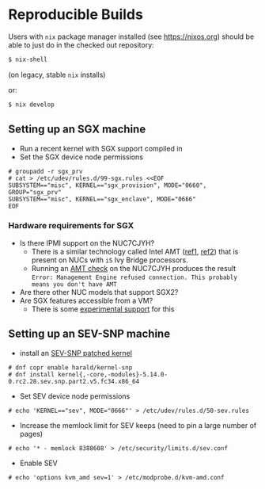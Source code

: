 # Reproducible Builds

Users with `nix` package manager installed (see https://nixos.org) should be able to just do in the checked out repository:
```sh
$ nix-shell
```
(on legacy, stable `nix` installs)

or:
```sh
$ nix develop
```

## Setting up an SGX machine
- Run a recent kernel with SGX support compiled in
- Set the SGX device node permissions

```console
# groupadd -r sgx_prv
# cat > /etc/udev/rules.d/99-sgx.rules <<EOF
SUBSYSTEM=="misc", KERNEL=="sgx_provision", MODE="0660", GROUP="sgx_prv"
SUBSYSTEM=="misc", KERNEL=="sgx_enclave", MODE="0666"
EOF
```

<!-- 
- aesmd maybe with podman? https://github.com/MADANA-IO/sgx-aesmd 
```console
# podman run --restart always -v /dev/sgx_enclave:/dev/sgx_enclave -v /dev/sgx_provision:/dev/sgx_provision --volume /var/run/aesmd:/var/run/aesmd --name aesmd ghcr.io/madana-io/sgx-aesmd:latest
```
-->

### Hardware requirements for SGX
- Is there IPMI support on the NUC7CJYH?
  - There is a similar technology called Intel AMT ([ref1](http://blog.dustinkirkland.com/2013/12/why-i-returned-all-of-my-i3-intel-nucs.html), [ref2](https://www.intel.com/content/www/us/en/support/articles/000026592/technologies.html)) that is present on NUCs with `i5` Ivy Bridge processors. 
  - Running an [AMT check](https://github.com/mjg59/mei-amt-check) on the NUC7CJYH produces the result `Error: Management Engine refused connection. This probably means you don't have AMT`
- Are there other NUC models that support SGX2?
- Are SGX features accessible from a VM?
  - There is some [experimental support](https://01.org/intel-software-guard-extensions/sgx-virtualization) for this

## Setting up an SEV-SNP machine
- install an [SEV-SNP patched kernel](https://github.com/AMDESE/linux/tree/sev-snp-part2-v5)

```console
# dnf copr enable harald/kernel-snp 
# dnf install kernel{,-core,-modules}-5.14.0-0.rc2.28.sev.snp.part2.v5.fc34.x86_64
```

- Set SEV device node permissions

```console
# echo 'KERNEL=="sev", MODE="0666"' > /etc/udev/rules.d/50-sev.rules
```
- Increase the memlock limit for SEV keeps (need to pin a large number of pages)

```console
# echo '* - memlock 8388608' > /etc/security/limits.d/sev.conf
```
- Enable SEV

```console
# echo 'options kvm_amd sev=1' > /etc/modprobe.d/kvm-amd.conf
```
